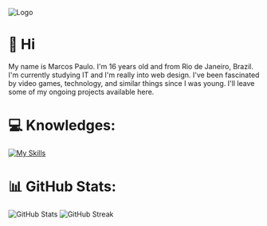 ![Logo](https://cdn.discordapp.com/attachments/1144751848369180742/1144761706539667546/Sem_Titulo-1.png)

# 👋 Hi 
My name is Marcos Paulo. I'm 16 years old and from Rio de Janeiro, Brazil. I'm currently studying IT and I'm really into web design. I've been fascinated by video games, technology, and similar things since I was young. I'll leave some of my ongoing projects available here.

# 💻 Knowledges:
[![My Skills](https://skills.thijs.gg/icons?i=html,css,js,cs,figma)](https://skills.thijs.gg)
# 📊 GitHub Stats:
![GitHub Stats](https://github-readme-stats.vercel.app/api?username=pequenu&show_icons=true&hide_border=true&card_width=400&bg_color=2D333B&title_color=ffffff&text_color=d1d1d1&icon_color=d1d1d1&include_all_commits=false&count_private=false)
![GitHub Streak](http://github-readme-streak-stats.herokuapp.com?user=pequenu&hide_border=true&card_width=466&background=2D333B&ring=FFFFFF&currStreakLabel=FFFFFF&sideNums=FFFFFF&currStreakNum=FFFFFF&fire=FFFFFF&sideLabels=FFFFFF&dates=D1D1D1&hide_longest_streak=true)
